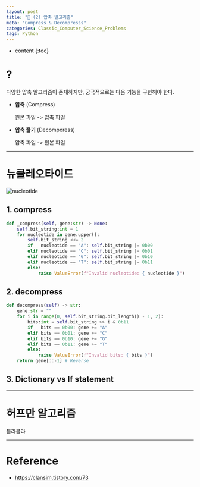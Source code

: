 ```yaml
---
layout: post
title: "🎲 (2) 압축 알고리즘"
meta: "Compress & Decompresss"
categories: Classic_Computer_Science_Problems
tags: Python
---
```

* content
{:toc}

# ?

다양한 압축 알고리즘이 존재하지만, 궁극적으로는 다음 기능을 구현해야 한다.

- **압축** (Compress)

  원본 파일 -> 압축 파일

- **압축 풀기** (Decomporess)

  압축 파일 -> 원본 파일

---

# 뉴클레오타이드

![nucleotide](https://cdn.pixabay.com/photo/2016/11/09/15/27/dna-1811955_960_720.jpg)



## 1. compress

```python
def _compress(self, gene:str) -> None:
    self.bit_string:int = 1
    for nucleotide in gene.upper():
        self.bit_string <<= 2
        if   nucleotide == "A": self.bit_string |= 0b00
        elif nucleotide == "C": self.bit_string |= 0b01
        elif nucleotide == "G": self.bit_string |= 0b10
        elif nucleotide == "T": self.bit_string |= 0b11
        else: 
            raise ValueError(f"Invalid nucleotide: { nucleotide }")
```



## 2. decompress

```python
def decompress(self) -> str:
    gene:str = ""
    for i in range(0, self.bit_string.bit_length() - 1, 2):
        bits:int = self.bit_string >> i & 0b11
        if   bits == 0b00: gene += "A"
        elif bits == 0b01: gene += "C"
        elif bits == 0b10: gene += "G"
        elif bits == 0b11: gene += "T"
        else: 
            raise ValueError(f"Invalid bits: { bits }")
    return gene[::-1] # Reverse
```



## 3. **Dictionary** vs **If statement**



---

# 허프만 알고리즘

블라블라

---

# Reference

- <https://clansim.tistory.com/73>


